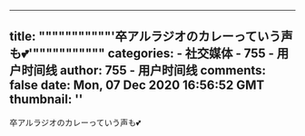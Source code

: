 
---
title: """""""""""'卒アルラジオのカレーっていう声も💕'"""""""""""
categories: 
    - 社交媒体
    - 755 - 用户时间线
author: 755 - 用户时间线
comments: false
date: Mon, 07 Dec 2020 16:56:52 GMT
thumbnail: ''
---

<div>   
<p>卒アルラジオのカレーっていう声も💕</p>  
</div>
            